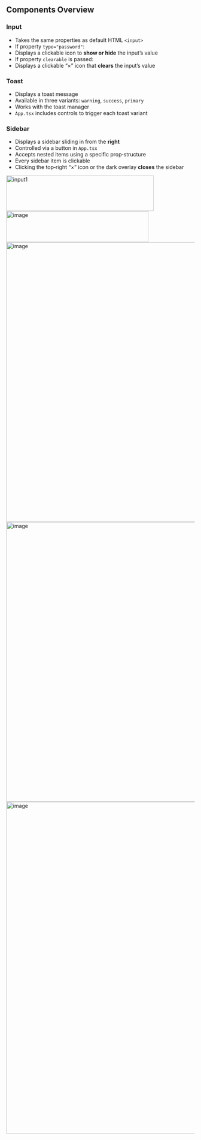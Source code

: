 ## Components Overview

### Input
- Takes the same properties as default HTML `<input>`
- If property `type="password"`:
- Displays a clickable icon to **show or hide** the input’s value
- If property `clearable` is passed:
- Displays a clickable “×” icon that **clears** the input’s value

### Toast
- Displays a toast message
- Available in three variants: `warning`, `success`, `primary`
- Works with the toast manager
- `App.tsx` includes controls to trigger each toast variant

### Sidebar
- Displays a sidebar sliding in from the **right**
- Controlled via a button in `App.tsx`
- Accepts nested items using a specific prop‑structure
- Every sidebar item is clickable
- Clicking the top‑right “×” icon or the dark overlay **closes** the sidebar

<img width="394" height="95" alt="input1" src="https://github.com/user-attachments/assets/ddf61dc2-826c-46c3-b29a-1c8625b6e849" />
<img width="380" height="83" alt="image" src="https://github.com/user-attachments/assets/9a410b3b-900d-47b4-9207-4251d9783d1f" />

<img width="757" height="747" alt="image" src="https://github.com/user-attachments/assets/5596ba7c-b6d4-4214-b8f6-2ae5fa1e3d1e" />
<img width="756" height="747" alt="image" src="https://github.com/user-attachments/assets/a53cb7f1-eb97-49cb-91c5-e58894a14e45" />

<img width="1920" height="886" alt="image" src="https://github.com/user-attachments/assets/66e9d0f3-e49b-4f59-b4b8-b0abc1fe7792" />

